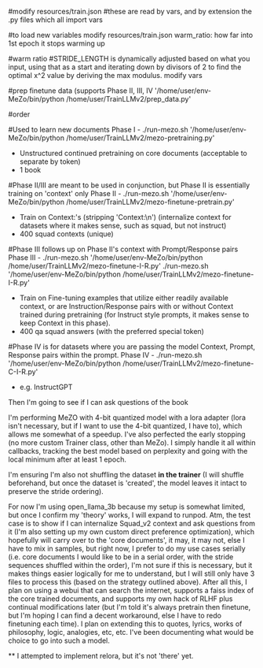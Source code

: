 #modify resources/train.json
#these are read by vars, and by extension the .py files which all import vars

#to load new variables
modify resources/train.json
warm_ratio: how far into 1st epoch it stops warming up

#warm ratio
#STRIDE_LENGTH is dynamically adjusted based on what you input, using that as a start and iterating down by divisors of 2 to find the optimal x^2 value by deriving the max modulus.
modify vars

#prep finetune data (supports Phase II, III, IV
'/home/user/env-MeZo/bin/python /home/user/TrainLLMv2/prep_data.py'

#order

#Used to learn new documents
Phase I - ./run-mezo.sh '/home/user/env-MeZo/bin/python /home/user/TrainLLMv2/mezo-pretraining.py'
* Unstructured continued pretraining on core documents (acceptable to separate by </s> token)
* 1 book

#Phase II/III are meant to be used in conjunction, but Phase II is essentially training on 'context' only
Phase II - ./run-mezo.sh '/home/user/env-MeZo/bin/python /home/user/TrainLLMv2/mezo-finetune-pretrain.py'
* Train on Context:'s (stripping 'Context:\n') (internalize context for datasets where it makes sense, such as squad, but not instruct)
* 400 squad contexts (unique)

#Phase III follows up on Phase II's context with Prompt/Response pairs
Phase III - ./run-mezo.sh '/home/user/env-MeZo/bin/python /home/user/TrainLLMv2/mezo-finetune-I-R.py'
./run-mezo.sh '/home/user/env-MeZo/bin/python /home/user/TrainLLMv2/mezo-finetune-I-R.py'
* Train on Fine-tuning examples that utilize either readily available context, or are Instruction/Response pairs with or without Context trained during pretraining (for Instruct style prompts, it makes sense to keep Context in this phase).
* 400 qa squad answers (with the preferred special token)

#Phase IV is for datasets where you are passing the model Context, Prompt, Response pairs within the prompt.
Phase IV - ./run-mezo.sh '/home/user/env-MeZo/bin/python /home/user/TrainLLMv2/mezo-finetune-C-I-R.py'
* e.g. InstructGPT

Then I'm going to see if I can ask questions of the book

I'm performing MeZO with 4-bit quantized model with a lora adapter (lora isn't necessary, but if I want to use the 4-bit quantized, I have to), which allows me somewhat of a speedup.  I've also perfected the early stopping (no more custom Trainer class, other than MeZo).  I simply handle it all within callbacks, tracking the best model based on perplexity and going with the local minimum after at least 1 epoch.

I'm ensuring I'm also not shuffling the dataset **in the trainer** (I will shuffle beforehand, but once the dataset is 'created', the model leaves it intact to preserve the stride ordering).

For now I'm using open_llama_3b because my setup is somewhat limited, but once I confirm my 'theory' works, I will expand to runpod.
Atm, the test case is to show if I can internalize Squad_v2 context and ask questions from it (I'm also setting up my own custom direct preference optimization), which hopefully will carry over to the 'core documents', it may, it may not, else I have to mix in samples, but right now, I prefer to do my use cases serially (i.e. core documents I would like to be in a serial order, with the stride sequences shuffled within the order), I'm not sure if this is necessary, but it makes things easier logically for me to understand, but I will still only have 3 files to process this (based on the strategy outlined above).
After all this, I plan on using a webui that can search the internet, supports a faiss index of the core trained documents, and supports my own hack of RLHF plus continual modifications later (but I'm told it's always pretrain then finetune, but I'm hoping I can find a decent workaround, else I have to redo finetuning each time).
I plan on extending this to quotes, lyrics, works of philosophy, logic, analogies, etc, etc.  I've been documenting what would be choice to go into such a model.

** I attempted to implement relora, but it's not 'there' yet.
